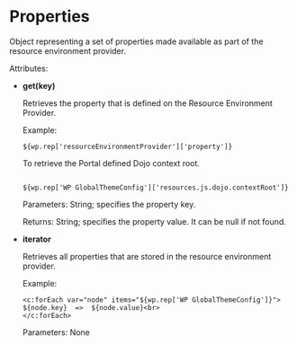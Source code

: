 # Properties 

Object representing a set of properties made available as part of the resource environment provider.

Attributes:

-   **get\(key\)**

    Retrieves the property that is defined on the Resource Environment Provider.

    Example:

    ```
    ${wp.rep['resourceEnvironmentProvider']['property']}
    ```

    To retrieve the Portal defined Dojo context root.

    ```
    
    ${wp.rep['WP GlobalThemeConfig']['resources.js.dojo.contextRoot']}
    ```

    Parameters: String; specifies the property key.

    Returns: String; specifies the property value. It can be null if not found.

-   **iterator**

    Retrieves all properties that are stored in the resource environment provider.

    Example:

    ```
    <c:forEach var="node" items="${wp.rep['WP GlobalThemeConfig']}">
    ${node.key}  =>  ${node.value}<br>
    </c:forEach>
    
    ```

    Parameters: None


